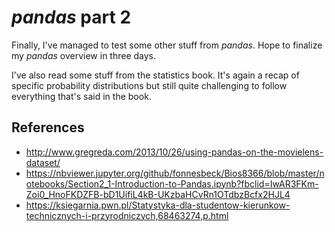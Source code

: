# *pandas* part 2

Finally, I've managed to test some other stuff from *pandas*. Hope to finalize my *pandas* overview in three days.

I've also read some stuff from the statistics book. It's again a recap of specific probability distributions but still quite challenging to follow everything that's said in the book. 

## References

- http://www.gregreda.com/2013/10/26/using-pandas-on-the-movielens-dataset/
- https://nbviewer.jupyter.org/github/fonnesbeck/Bios8366/blob/master/notebooks/Section2_1-Introduction-to-Pandas.ipynb?fbclid=IwAR3FKm-Zoi0_HnoFKDZFB-bD1UifiL4kB-UKzbaHCvRn1OTdbzBcfx2HJL4
- https://ksiegarnia.pwn.pl/Statystyka-dla-studentow-kierunkow-technicznych-i-przyrodniczych,68463274,p.html